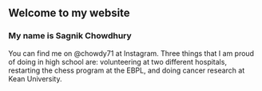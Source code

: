 ## Welcome to my website
### My name is Sagnik Chowdhury

You can find me on @chowdy71 at Instagram</body>. Three things that I am proud of doing in high school are:
volunteering at two different hospitals, restarting the chess program at the EBPL, and doing cancer research at Kean University.
